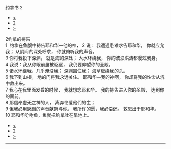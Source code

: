 ﻿





 约拿书 2




* [<](bible/JON01.md)
* [2](bible/JON.md)
* [>](bible/JON03.md)



 
2约拿的祷告  
1  约拿在鱼腹中祷告耶和华—他的神， 
2 说： 我遭遇患难求告耶和华， 你就应允我； 从阴间的深处呼求， 你就俯听我的声音。  
3 你将我投下深渊， 就是海的深处； 大水环绕我， 你的波浪洪涛都漫过我身。  
4 我说：我从你眼前虽被驱逐， 我仍要仰望你的圣殿。  
5 诸水环绕我，几乎淹没我； 深渊围住我； 海草缠绕我的头。  
6 我下到山根， 地的门将我永远关住。 耶和华—我的神啊， 你却将我的性命从坑中救出来。  
7 我心在我里面发昏的时候， 我就想念耶和华。 我的祷告进入你的圣殿， 达到你的面前。  
8 那信奉虚无之神的人， 离弃怜爱他们的主；  
9 但我必用感谢的声音献祭与你。 我所许的愿，我必偿还。 救恩出于耶和华。  
10 耶和华吩咐鱼，鱼就把约拿吐在旱地上。 
* [<](bible/JON01.md)
* [2](bible/JON.md)
* [>](bible/JON03.md)





---









